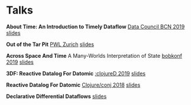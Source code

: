 # Talks

**About Time: An Introduction to Timely Dataflow**
[Data Council BCN 2019](https://www.datacouncil.ai/)
[slides](./about-time-an-intro-to-timely-dataflow.pdf)

**Out of the Tar Pit**
[PWL Zurich](https://www.meetup.com/de-DE/Papers-we-love-Zurich)
[slides](./pwl-tarpit.pdf)

**Across Space And Time**
A Many-Worlds Interpretation of State
[bobkonf 2019](https://bobkonf.de/2019/de/)
[slides](./many-worlds.pdf)

**3DF: Reactive Datalog For Datomic**
[:clojureD 2019](https://clojured.de/)
[slides](./3df-reactive-datalog.pdf)

**Reactive Datalog For Datomic**
[Clojure/conj 2018](http://2018.clojure-conj.org/)
[slides](./reactive-datalog-for-datomic.pdf)

**Declarative Differential Dataflows**
[slides](./declarative-differential-dataflows.pdf)
